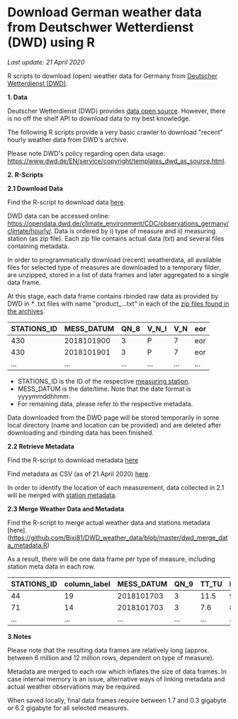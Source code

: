 # Download German weather data from Deutschwer Wetterdienst (DWD) using R

*Last update: 21 April 2020*

R scripts to download (open) weather data for Germany from [Deutscher Wetterdienst (DWD)](https://www.dwd.de/EN/Home/home_node.html). 

**1. Data**

Deutscher Wetterdienst (DWD) provides [data open source](https://www.dwd.de/DE/leistungen/opendata/hilfe.html). However, there is no off the shelf API to download data to my best knowledge.

The following R scripts provide a very basic crawler to download "recent" hourly weather data from DWD's archive.

Please note DWD's policy regarding open data usage: https://www.dwd.de/EN/service/copyright/templates_dwd_as_source.html.

**2. R-Scripts**

**2.1 Download Data**

Find the R-script to download data [here](https://github.com/Bixi81/DWD_weather_data/blob/master/dwd_download_data.R).

DWD data can be accessed online: https://opendata.dwd.de/climate_environment/CDC/observations_germany/climate/hourly/. Data is ordered by i) type of measure and ii) measuring station (as zip file). Each zip file contains actual data (txt) and several files containing metadata.

In order to programmatically download (recent) weatherdata, all available files for selected type of measures are downloaded to a temporary filder, are unzipped, stored in a list of data frames and later aggregated to a single data frame.

At this stage, each data frame contains rbinded raw data as provided by DWD in * .txt files with name "product_...txt" in each of the [zip files found in the archives](https://opendata.dwd.de/climate_environment/CDC/observations_germany/climate/hourly/cloudiness/recent/).

|STATIONS_ID|MESS_DATUM|QN_8|V_N_I| V_N|eor|
| --- | --- | --- | --- | --- | --- | 
|430|2018101900|    3|   P|   7|eor|
|430|2018101901|    3|   P|   7|eor|
|...|...|...|...|...|...|

- STATIONS_ID is the ID of the respective [measuring station](https://www.dwd.de/DE/leistungen/klimadatendeutschland/statliste/statlex_html.html?view=nasPublication&nn=16102).
- MESS_DATUM is the date/time. Note that the date format is yyyymmddhhmm. 
- For remaining data, please refer to the respective metadata.

Data downloaded from the DWD page will be stored temporarily in some local directory (name and location can be provided) and are deleted after downloading and rbinding data has been finished. 

**2.2 Retrieve Metadata**

Find the R-script to download metadata [here](https://github.com/Bixi81/DWD_weather_data/blob/master/dwd_merge_data_metadata.R)

Find metadata as CSV (as of 21 April 2020) [here](https://github.com/Bixi81/DWD_weather_data/blob/master/dwd_metadata.csv).

In order to identify the location of each measurement, data collected in 2.1 will be merged with [station metadata](https://www.dwd.de/DE/leistungen/klimadatendeutschland/statliste/statlex_html.html?view=nasPublication&nn=16102). 

**2.3 Merge Weather Data and Metadata**

Find the R-script to merge actual weather data and stations metadata [here].(https://github.com/Bixi81/DWD_weather_data/blob/master/dwd_merge_data_metadata.R)

As a result, there will be one data frame per type of measure, including station meta data in each row.

|STATIONS_ID| column_label| MESS_DATUM | QN_9 |TT_TU| RF_TU |eor |  mtype.x |name |      mtype.y |stationskennung |  lat |  lon |height |flussgebiet |state |start | end|  
|---|---|---|---|---|---|---|---|---|---|---|---|---|---|---|---|---|---|
|    44  |         19 |2018101703 |    3 | 11.5 |   97 |eor |  TU  |    Großenkne~ |EB  |    01510  |          52.9 | 8.24 |    44  |    564030| NI |   01.01~ |16.0~|
|    71  |         14 |2018101703 |    3 |  7.6 |   85 |eor |  TU  |    Albstadt-~ |EB  |    02928  |          48.2 | 8.98 |   759  |    710390| BW |   01.07~ |31.1~|
|...|...|...|...|...|...|...|...|...|...|...|...|...|...|...|...|...|...|

**3.Notes**

Please note that the resulting data frames are relatively long (approx. between 6 million and 12 million rows, dependent on type of measure). 

Metadata are merged to each row which inflates the size of data frames. In case internal memory is an issue, alternative ways of linking metadata and actual weather observations may be required. 

When saved locally, final data frames require between 1.7 and 0.3 gigabyte or 6.2 gigabyte for all selected measures.  


